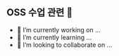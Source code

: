 ## OSS 수업 관련 👋

- 🔭 I’m currently working on ...
- 🌱 I’m currently learning ...
- 👯 I’m looking to collaborate on ...
<!--
**dongstar1019/dongstar1019** is a ✨ _special_ ✨ repository because its `README.md` (this file) appears on your GitHub profile.



Here are some ideas to get you started:

- 🔭 I’m currently working on ...
- 🌱 I’m currently learning ...
- 👯 I’m looking to collaborate on ...
- 🤔 I’m looking for help with ...
- 💬 Ask me about ...
- 📫 How to reach me: ...
- 😄 Pronouns: ...
- ⚡ Fun fact: ...
-->
